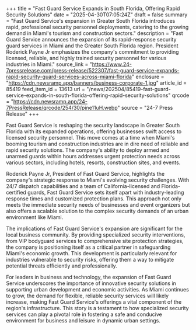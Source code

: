 +++
title = "Fast Guard Service Expands in South Florida, Offering Rapid Security Solutions"
date = "2025-04-30T07:05:24Z"
draft = false
summary = "Fast Guard Service's expansion in Greater South Florida introduces rapid, professional security personnel deployments, catering to the growing demand in Miami's tourism and construction sectors."
description = "Fast Guard Service announces the expansion of its rapid-response security guard services in Miami and the Greater South Florida region. President Roderick Payne Jr emphasizes the company's commitment to providing licensed, reliable, and highly trained security personnel for various industries in Miami."
source_link = "https://www.24-7pressrelease.com/press-release/522307/fast-guard-service-expands-rapid-security-guard-services-across-miami-florida"
enclosure = "https://cdn.newsramp.app/banners/business-corporate-1.jpg"
article_id = 85419
feed_item_id = 13613
url = "/news/202504/85419-fast-guard-service-expands-in-south-florida-offering-rapid-security-solutions"
qrcode = "https://cdn.newsramp.app/24-7PressRelease/qrcode/254/30/pine11uH.webp"
source = "24-7 Press Release"
+++

<p>Fast Guard Service is reshaping the security landscape in Greater South Florida with its expanded operations, offering businesses swift access to licensed security personnel. This move comes at a time when Miami's booming tourism and construction industries are in dire need of reliable and rapid security solutions. The company's ability to deploy armed and unarmed guards within hours addresses urgent protection needs across various sectors, including hotels, resorts, construction sites, and events.</p><p>Roderick Payne Jr, President of Fast Guard Service, highlights the company's strategic response to Miami's evolving security challenges. With 24/7 dispatch capabilities and a team of California-licensed and Florida-certified guards, Fast Guard Service sets itself apart with industry-leading response times and customized protection plans. This approach not only meets the immediate security needs of businesses and event organizers but also offers a scalable solution to the complex security demands of an urban environment like Miami.</p><p>The implications of Fast Guard Service's expansion are significant for the local business community. By providing specialized security interventions, from VIP bodyguard services to comprehensive site protection strategies, the company is positioning itself as a critical partner in safeguarding Miami's economic growth. This development is particularly relevant for industries vulnerable to security risks, offering them a way to mitigate potential threats efficiently and professionally.</p><p>For leaders in business and technology, the expansion of Fast Guard Service underscores the importance of innovative security solutions in supporting urban development and economic activities. As Miami continues to grow, the demand for flexible, reliable security services will likely increase, making Fast Guard Service's offerings a vital component of the region's infrastructure. This story is a testament to how specialized security services can play a pivotal role in fostering a safe and conducive environment for business and leisure in dynamic urban settings.</p>